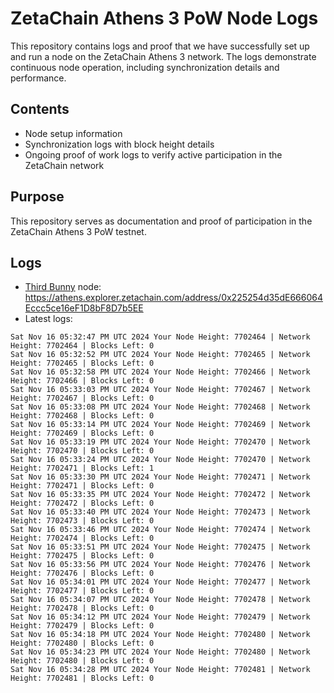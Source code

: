 # ZetaChain Athens 3 PoW Node Logs
This repository contains logs and proof that we have successfully set up and run a node on the ZetaChain Athens 3 network. The logs demonstrate continuous node operation, including synchronization details and performance.

## Contents
- Node setup information
- Synchronization logs with block height details
- Ongoing proof of work logs to verify active participation in the ZetaChain network

## Purpose
This repository serves as documentation and proof of participation in the ZetaChain Athens 3 PoW testnet.

## Logs

- [Third Bunny](https://thirdbunny.xyz/) node: https://athens.explorer.zetachain.com/address/0x225254d35dE666064Eccc5ce16eF1D8bF8D7b5EE
- Latest logs:
```
Sat Nov 16 05:32:47 PM UTC 2024 Your Node Height: 7702464 | Network Height: 7702464 | Blocks Left: 0
Sat Nov 16 05:32:52 PM UTC 2024 Your Node Height: 7702465 | Network Height: 7702465 | Blocks Left: 0
Sat Nov 16 05:32:58 PM UTC 2024 Your Node Height: 7702466 | Network Height: 7702466 | Blocks Left: 0
Sat Nov 16 05:33:03 PM UTC 2024 Your Node Height: 7702467 | Network Height: 7702467 | Blocks Left: 0
Sat Nov 16 05:33:08 PM UTC 2024 Your Node Height: 7702468 | Network Height: 7702468 | Blocks Left: 0
Sat Nov 16 05:33:14 PM UTC 2024 Your Node Height: 7702469 | Network Height: 7702469 | Blocks Left: 0
Sat Nov 16 05:33:19 PM UTC 2024 Your Node Height: 7702470 | Network Height: 7702470 | Blocks Left: 0
Sat Nov 16 05:33:24 PM UTC 2024 Your Node Height: 7702470 | Network Height: 7702471 | Blocks Left: 1
Sat Nov 16 05:33:30 PM UTC 2024 Your Node Height: 7702471 | Network Height: 7702471 | Blocks Left: 0
Sat Nov 16 05:33:35 PM UTC 2024 Your Node Height: 7702472 | Network Height: 7702472 | Blocks Left: 0
Sat Nov 16 05:33:40 PM UTC 2024 Your Node Height: 7702473 | Network Height: 7702473 | Blocks Left: 0
Sat Nov 16 05:33:46 PM UTC 2024 Your Node Height: 7702474 | Network Height: 7702474 | Blocks Left: 0
Sat Nov 16 05:33:51 PM UTC 2024 Your Node Height: 7702475 | Network Height: 7702475 | Blocks Left: 0
Sat Nov 16 05:33:56 PM UTC 2024 Your Node Height: 7702476 | Network Height: 7702476 | Blocks Left: 0
Sat Nov 16 05:34:01 PM UTC 2024 Your Node Height: 7702477 | Network Height: 7702477 | Blocks Left: 0
Sat Nov 16 05:34:07 PM UTC 2024 Your Node Height: 7702478 | Network Height: 7702478 | Blocks Left: 0
Sat Nov 16 05:34:12 PM UTC 2024 Your Node Height: 7702479 | Network Height: 7702479 | Blocks Left: 0
Sat Nov 16 05:34:18 PM UTC 2024 Your Node Height: 7702480 | Network Height: 7702480 | Blocks Left: 0
Sat Nov 16 05:34:23 PM UTC 2024 Your Node Height: 7702480 | Network Height: 7702480 | Blocks Left: 0
Sat Nov 16 05:34:28 PM UTC 2024 Your Node Height: 7702481 | Network Height: 7702481 | Blocks Left: 0
```
